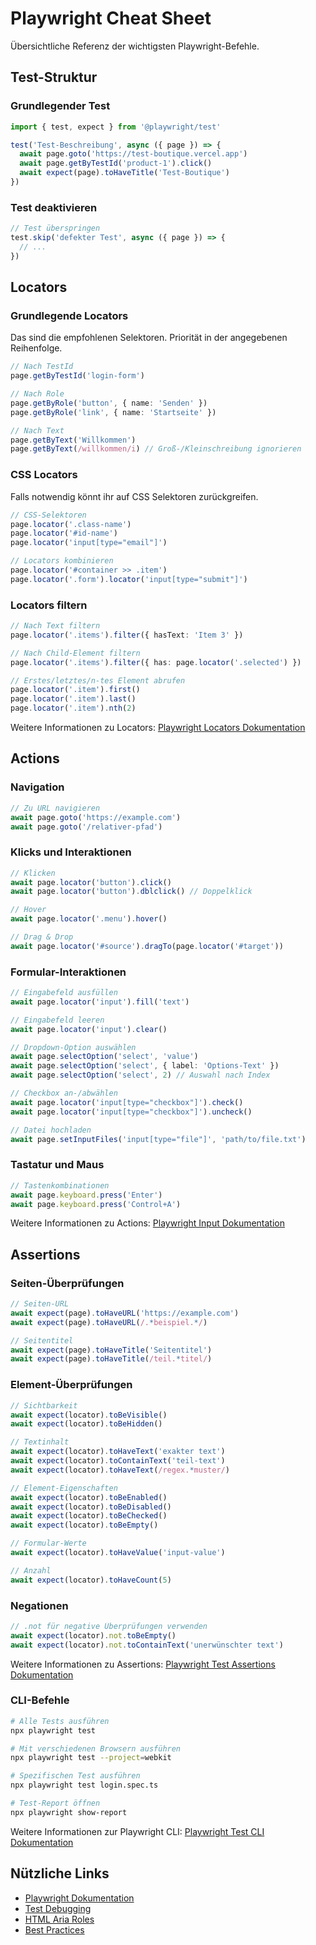 # Playwright Cheat Sheet

Übersichtliche Referenz der wichtigsten Playwright-Befehle.

## Test-Struktur

### Grundlegender Test
```typescript
import { test, expect } from '@playwright/test'

test('Test-Beschreibung', async ({ page }) => {
  await page.goto('https://test-boutique.vercel.app')
  await page.getByTestId('product-1').click()
  await expect(page).toHaveTitle('Test-Boutique')
})
```

### Test deaktivieren
```typescript
// Test überspringen
test.skip('defekter Test', async ({ page }) => {
  // ...
})
```

## Locators

### Grundlegende Locators
Das sind die empfohlenen Selektoren. Priorität in der angegebenen Reihenfolge.

```typescript
// Nach TestId
page.getByTestId('login-form')

// Nach Role
page.getByRole('button', { name: 'Senden' })
page.getByRole('link', { name: 'Startseite' })

// Nach Text
page.getByText('Willkommen')
page.getByText(/willkommen/i) // Groß-/Kleinschreibung ignorieren

```

### CSS Locators
Falls notwendig könnt ihr auf CSS Selektoren zurückgreifen.

```typescript
// CSS-Selektoren
page.locator('.class-name')
page.locator('#id-name')
page.locator('input[type="email"]')

// Locators kombinieren
page.locator('#container >> .item')
page.locator('.form').locator('input[type="submit"]')
```

### Locators filtern
```typescript
// Nach Text filtern
page.locator('.items').filter({ hasText: 'Item 3' })

// Nach Child-Element filtern
page.locator('.items').filter({ has: page.locator('.selected') })

// Erstes/letztes/n-tes Element abrufen
page.locator('.item').first()
page.locator('.item').last()
page.locator('.item').nth(2)
```

Weitere Informationen zu Locators: [Playwright Locators Dokumentation](https://playwright.dev/docs/locators)

## Actions

### Navigation
```typescript
// Zu URL navigieren
await page.goto('https://example.com')
await page.goto('/relativer-pfad')
```

### Klicks und Interaktionen
```typescript
// Klicken
await page.locator('button').click()
await page.locator('button').dblclick() // Doppelklick

// Hover 
await page.locator('.menu').hover()

// Drag & Drop
await page.locator('#source').dragTo(page.locator('#target'))
```

### Formular-Interaktionen
```typescript
// Eingabefeld ausfüllen
await page.locator('input').fill('text')

// Eingabefeld leeren
await page.locator('input').clear()

// Dropdown-Option auswählen
await page.selectOption('select', 'value')
await page.selectOption('select', { label: 'Options-Text' })
await page.selectOption('select', 2) // Auswahl nach Index

// Checkbox an-/abwählen
await page.locator('input[type="checkbox"]').check()
await page.locator('input[type="checkbox"]').uncheck()

// Datei hochladen
await page.setInputFiles('input[type="file"]', 'path/to/file.txt')
```

### Tastatur und Maus
```typescript
// Tastenkombinationen
await page.keyboard.press('Enter')
await page.keyboard.press('Control+A')
```

Weitere Informationen zu Actions: [Playwright Input Dokumentation](https://playwright.dev/docs/input)

## Assertions

### Seiten-Überprüfungen
```typescript
// Seiten-URL
await expect(page).toHaveURL('https://example.com')
await expect(page).toHaveURL(/.*beispiel.*/)

// Seitentitel
await expect(page).toHaveTitle('Seitentitel')
await expect(page).toHaveTitle(/teil.*titel/)

```

### Element-Überprüfungen
```typescript
// Sichtbarkeit
await expect(locator).toBeVisible()
await expect(locator).toBeHidden()

// Textinhalt
await expect(locator).toHaveText('exakter text')
await expect(locator).toContainText('teil-text')
await expect(locator).toHaveText(/regex.*muster/)

// Element-Eigenschaften
await expect(locator).toBeEnabled()
await expect(locator).toBeDisabled()
await expect(locator).toBeChecked()
await expect(locator).toBeEmpty()

// Formular-Werte
await expect(locator).toHaveValue('input-value')

// Anzahl
await expect(locator).toHaveCount(5)
```

### Negationen
```typescript
// .not für negative Überprüfungen verwenden
await expect(locator).not.toBeEmpty()
await expect(locator).not.toContainText('unerwünschter text')
```

Weitere Informationen zu Assertions: [Playwright Test Assertions Dokumentation](https://playwright.dev/docs/test-assertions)

### CLI-Befehle

```bash
# Alle Tests ausführen
npx playwright test

# Mit verschiedenen Browsern ausführen
npx playwright test --project=webkit

# Spezifischen Test ausführen
npx playwright test login.spec.ts

# Test-Report öffnen
npx playwright show-report
```

Weitere Informationen zur Playwright CLI: [Playwright Test CLI Dokumentation](https://playwright.dev/docs/test-cli)

## Nützliche Links

- [Playwright Dokumentation](https://playwright.dev/)
- [Test Debugging](https://playwright.dev/docs/debug)
- [HTML Aria Roles](https://www.w3.org/TR/html-aria/#docconformance)
- [Best Practices](https://playwright.dev/docs/best-practices)